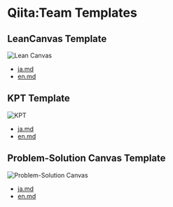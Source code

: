 Qiita:Team Templates
====================

LeanCanvas Template
-------------------

![Lean Canvas](https://f.cloud.github.com/assets/96157/1498546/2021ecde-4839-11e3-843f-6f9e2ecf9346.png)

- [ja.md](tree/master/lean_canvas/ja.md)
- [en.md](tree/master/lean_canvas/en.md)

KPT Template
------------

![KPT](https://f.cloud.github.com/assets/499664/2019027/adedb4d2-881a-11e3-91f2-6b6317e7db7e.png)

- [ja.md](tree/master/kpt/ja.md)
- [en.md](tree/master/kpt/en.md)

Problem-Solution Canvas Template
--------------------------------

![Problem-Solution Canvas](https://f.cloud.github.com/assets/96157/1498554/98151220-4839-11e3-88c2-d7d52f14c5fe.png)

- [ja.md](tree/master/problem_solution_canvas/ja.md)
- [en.md](tree/master/problem_solution_canvas/en.md)

